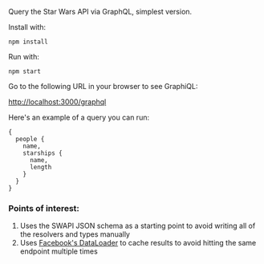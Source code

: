 Query the Star Wars API via GraphQL, simplest version.

Install with:

```
npm install
```

Run with:

```
npm start
```

Go to the following URL in your browser to see GraphiQL:

[http://localhost:3000/graphql](http://localhost:3000/graphql)

Here's an example of a query you can run:

```
{
  people {
    name,
    starships {
      name,
      length
    }
  }
}
```

### Points of interest:

1. Uses the SWAPI JSON schema as a starting point to avoid writing all of the resolvers and types manually
2. Uses [Facebook's DataLoader](https://github.com/facebook/dataloader) to cache results to avoid hitting the same endpoint multiple times
